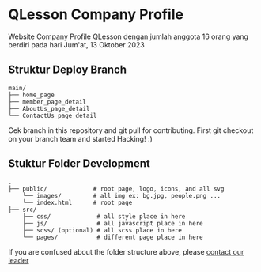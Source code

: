 # QLesson Company Profile
Website Company Profile QLesson dengan jumlah anggota 16 orang yang berdiri pada hari Jum'at, 13 Oktober 2023

## Struktur Deploy Branch
    main/
    ├── home_page
    ├── member_page_detail
    ├── AboutUs_page_detail
    └── ContactUs_page_detail

Cek branch in this repository and git pull for contributing. First git checkout on your branch team and started Hacking! :)

## Stuktur Folder Development
    .
    ├── public/             # root page, logo, icons, and all svg
        └── images/         # all img ex: bg.jpg, people.png ...
        └── index.html      # root page
    ├── src/
        ├── css/             # all style place in here
        ├── js/              # all javascript place in here
        ├── scss/ (optional) # all scss place in here
        └── pages/           # different page place in here

If you are confused about the folder structure above, please [contact our leader](https://wa.me/+6285798257393)